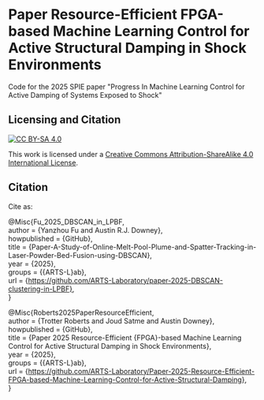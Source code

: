 # Paper Resource-Efficient FPGA-based Machine Learning Control for Active Structural Damping in Shock Environments
Code for the 2025 SPIE paper "Progress In Machine Learning Control for Active Damping of Systems Exposed to Shock"


## Licensing and Citation

[![CC BY-SA 4.0][cc-by-sa-shield]][cc-by-sa]

This work is licensed under a
[Creative Commons Attribution-ShareAlike 4.0 International License][cc-by-sa].

[cc-by-sa]: http://creativecommons.org/licenses/by-sa/4.0/
[cc-by-sa-image]: https://licensebuttons.net/l/by-sa/4.0/88x31.png
[cc-by-sa-shield]: https://img.shields.io/badge/License-CC%20BY--SA%204.0-lightgrey.svg

## Citation
Cite as:

@Misc{Fu_2025_DBSCAN_in_LPBF,   
  author = {Yanzhou Fu and Austin R.J. Downey},   
  howpublished = {GitHub},  
  title  = {Paper-A-Study-of-Online-Melt-Pool-Plume-and-Spatter-Tracking-in-Laser-Powder-Bed-Fusion-using-DBSCAN},   
  year   = {2025},  
  groups = {{ARTS-L}ab},    
  url    = {https://github.com/ARTS-Laboratory/paper-2025-DBSCAN-clustering-in-LPBF},    
}


@Misc{Roberts2025PaperResourceEfficient,  
  author       = {Trotter Roberts and Joud Satme and Austin Downey},  
  howpublished = {GitHub},  
  title        = {Paper 2025 Resource-Efficient {FPGA}-based Machine Learning Control for Active Structural Damping in Shock Environments},  
  year         = {2025},  
  groups       = {{ARTS-L}ab},  
  url          = {https://github.com/ARTS-Laboratory/Paper-2025-Resource-Efficient-FPGA-based-Machine-Learning-Control-for-Active-Structural-Damping},  
}
